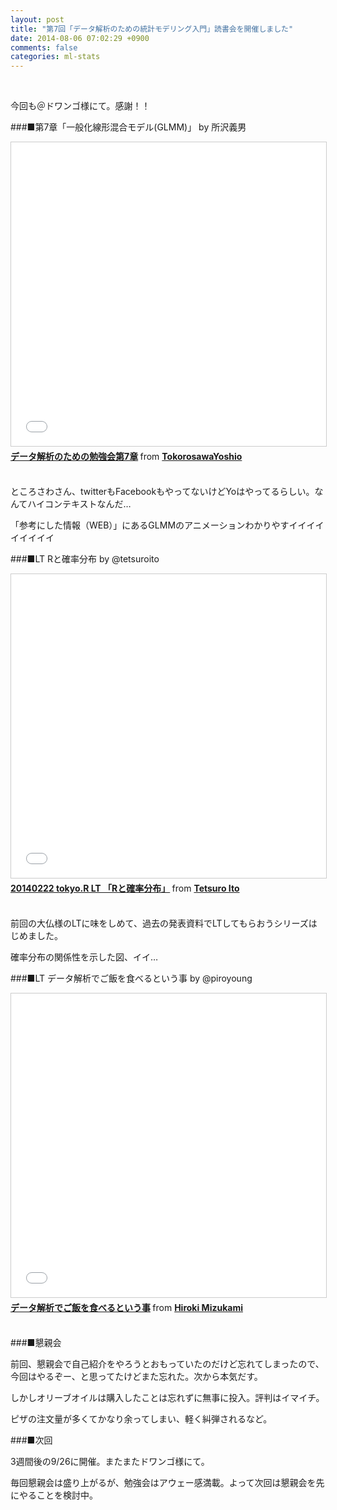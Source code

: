 ```yaml
---
layout: post
title: "第7回「データ解析のための統計モデリング入門」読書会を開催しました"
date: 2014-08-06 07:02:29 +0900
comments: false
categories: ml-stats
---
```

<br/>

今回も＠ドワンゴ様にて。感謝！！
<!-- more -->

###■第7章「一般化線形混合モデル(GLMM)」 by 所沢義男

<iframe src="//www.slideshare.net/slideshow/embed_code/37671094" width="597" height="486" frameborder="0" marginwidth="0" marginheight="0" scrolling="no" style="border:1px solid #CCC; border-width:1px; margin-bottom:5px; max-width: 100%;" allowfullscreen> </iframe> <div style="margin-bottom:5px"> <strong> <a href="https://www.slideshare.net/TokorosawaYoshio/7-37671094" title="データ解析のための勉強会第7章" target="_blank">データ解析のための勉強会第7章</a> </strong> from <strong><a href="http://www.slideshare.net/TokorosawaYoshio" target="_blank">TokorosawaYoshio</a></strong> </div>
<br/>

ところさわさん、twitterもFacebookもやってないけどYoはやってるらしい。なんてハイコンテキストなんだ…

「参考にした情報（WEB）」にあるGLMMのアニメーションわかりやすイイイイイイイイイ
<br/>

###■LT Rと確率分布 by @tetsuroito

<iframe src="//www.slideshare.net/slideshow/embed_code/31506254" width="597" height="486" frameborder="0" marginwidth="0" marginheight="0" scrolling="no" style="border:1px solid #CCC; border-width:1px; margin-bottom:5px; max-width: 100%;" allowfullscreen> </iframe> <div style="margin-bottom:5px"> <strong> <a href="https://www.slideshare.net/tetsuroito/20140222-tokyor-lt-r" title="20140222 tokyo.R LT 「Rと確率分布」" target="_blank">20140222 tokyo.R LT 「Rと確率分布」</a> </strong> from <strong><a href="http://www.slideshare.net/tetsuroito" target="_blank">Tetsuro Ito</a></strong> </div>
<br/>

前回の大仏様のLTに味をしめて、過去の発表資料でLTしてもらおうシリーズはじめました。

確率分布の関係性を示した図、イイ…
<br/>

###■LT データ解析でご飯を食べるという事  by @piroyoung

<iframe src="//www.slideshare.net/slideshow/embed_code/37595542" width="597" height="486" frameborder="0" marginwidth="0" marginheight="0" scrolling="no" style="border:1px solid #CCC; border-width:1px; margin-bottom:5px; max-width: 100%;" allowfullscreen> </iframe> <div style="margin-bottom:5px"> <strong> <a href="https://www.slideshare.net/piroyoung/ss-37595542" title="データ解析でご飯を食べるという事" target="_blank">データ解析でご飯を食べるという事</a> </strong> from <strong><a href="http://www.slideshare.net/piroyoung" target="_blank">Hiroki Mizukami</a></strong> </div>
<br/>

###■懇親会

前回、懇親会で自己紹介をやろうとおもっていたのだけど忘れてしまったので、今回はやるぞー、と思ってたけどまた忘れた。次から本気だす。

しかしオリーブオイルは購入したことは忘れずに無事に投入。評判はイマイチ。

ピザの注文量が多くてかなり余ってしまい、軽く糾弾されるなど。
<br/>

###■次回

3週間後の9/26に開催。またまたドワンゴ様にて。

毎回懇親会は盛り上がるが、勉強会はアウェー感満載。よって次回は懇親会を先にやることを検討中。
